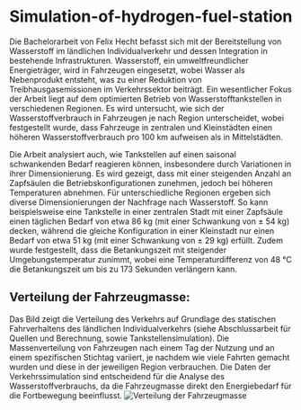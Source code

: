 # Simulation-of-hydrogen-fuel-station

Die Bachelorarbeit von Felix Hecht befasst sich mit der Bereitstellung von Wasserstoff im ländlichen Individualverkehr und dessen Integration in bestehende Infrastrukturen. Wasserstoff, ein umweltfreundlicher Energieträger, wird in Fahrzeugen eingesetzt, wobei Wasser als Nebenprodukt entsteht, was zu einer Reduktion von Treibhausgasemissionen im Verkehrssektor beiträgt. Ein wesentlicher Fokus der Arbeit liegt auf dem optimierten Betrieb von Wasserstofftankstellen in verschiedenen Regionen. Es wird untersucht, wie sich der Wasserstoffverbrauch in Fahrzeugen je nach Region unterscheidet, wobei festgestellt wurde, dass Fahrzeuge in zentralen und Kleinstädten einen höheren Wasserstoffverbrauch pro 100 km aufweisen als in Mittelstädten.

Die Arbeit analysiert auch, wie Tankstellen auf einen saisonal schwankenden Bedarf reagieren können, insbesondere durch Variationen in ihrer Dimensionierung. Es wird gezeigt, dass mit einer steigenden Anzahl an Zapfsäulen die Betriebskonfigurationen zunehmen, jedoch bei höheren Temperaturen abnehmen. Für unterschiedliche Regionen ergeben sich diverse Dimensionierungen der Nachfrage nach Wasserstoff. So kann beispielsweise eine Tankstelle in einer zentralen Stadt mit einer Zapfsäule einen täglichen Bedarf von etwa 86 kg (mit einer Schwankung von ± 54 kg) decken, während die gleiche Konfiguration in einer Kleinstadt nur einen Bedarf von etwa 51 kg (mit einer Schwankung von ± 29 kg) erfüllt. Zudem wurde festgestellt, dass die Betankungszeit mit steigender Umgebungstemperatur zunimmt, wobei eine Temperaturdifferenz von 48 °C die Betankungszeit um bis zu 173 Sekunden verlängern kann​​.

## Verteilung der Fahrzeugmasse:
Das Bild zeigt die Verteilung des Verkehrs auf Grundlage des statischen Fahrverhaltens des ländlichen Individualverkehrs (siehe Abschlussarbeit für Quellen und Berechnung, sowie Tankstellensimulation). Die Massenverteilung von Fahrzeugen nach einem Tag der Nutzung und an einem spezifischen Stichtag variiert, je nachdem wie viele Fahrten gemacht wurden und diese in der jeweiligen Region verbrauchen. Die Daten der Verkehrssimulation sind entscheidend für die Analyse des Wasserstoffverbrauchs, da die Fahrzeugmasse direkt den Energiebedarf für die Fortbewegung beeinflusst.
![Verteilung der Fahrzeugmasse]([https://github.com/[username]/[reponame]/blob/[branch]/image.jpg?raw=true](https://github.com/FelixGitReporian/Simulation-of-hydrogen-fuel-station/blob/main/Ergebnisse/Bilder/Beispiel%20Verteilung_%20Verkehr%201.png)https://github.com/FelixGitReporian/Simulation-of-hydrogen-fuel-station/blob/main/Ergebnisse/Bilder/Beispiel%20Verteilung_%20Verkehr%201.png)
